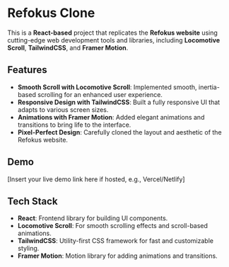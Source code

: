 # Refokus Clone

This is a **React-based** project that replicates the **Refokus website** using cutting-edge web development tools and libraries, including **Locomotive Scroll**, **TailwindCSS**, and **Framer Motion**.

## Features

- **Smooth Scroll with Locomotive Scroll**: Implemented smooth, inertia-based scrolling for an enhanced user experience.
- **Responsive Design with TailwindCSS**: Built a fully responsive UI that adapts to various screen sizes.
- **Animations with Framer Motion**: Added elegant animations and transitions to bring life to the interface.
- **Pixel-Perfect Design**: Carefully cloned the layout and aesthetic of the Refokus website.

## Demo

[Insert your live demo link here if hosted, e.g., Vercel/Netlify]

## Tech Stack

- **React**: Frontend library for building UI components.
- **Locomotive Scroll**: For smooth scrolling effects and scroll-based animations.
- **TailwindCSS**: Utility-first CSS framework for fast and customizable styling.
- **Framer Motion**: Motion library for adding animations and transitions.

